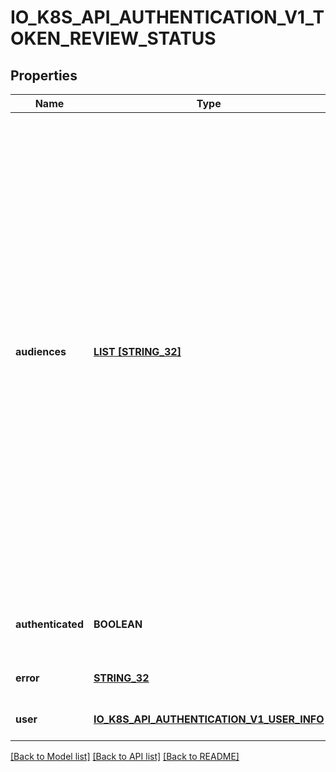 # IO_K8S_API_AUTHENTICATION_V1_TOKEN_REVIEW_STATUS

## Properties
Name | Type | Description | Notes
------------ | ------------- | ------------- | -------------
**audiences** | [**LIST [STRING_32]**](STRING_32.md) | Audiences are audience identifiers chosen by the authenticator that are compatible with both the TokenReview and token. An identifier is any identifier in the intersection of the TokenReviewSpec audiences and the token&#39;s audiences. A client of the TokenReview API that sets the spec.audiences field should validate that a compatible audience identifier is returned in the status.audiences field to ensure that the TokenReview server is audience aware. If a TokenReview returns an empty status.audience field where status.authenticated is \&quot;true\&quot;, the token is valid against the audience of the Kubernetes API server. | [optional] [default to null]
**authenticated** | **BOOLEAN** | Authenticated indicates that the token was associated with a known user. | [optional] [default to null]
**error** | [**STRING_32**](STRING_32.md) | Error indicates that the token couldn&#39;t be checked | [optional] [default to null]
**user** | [**IO_K8S_API_AUTHENTICATION_V1_USER_INFO**](io.k8s.api.authentication.v1.UserInfo.md) |  | [optional] [default to null]

[[Back to Model list]](../README.md#documentation-for-models) [[Back to API list]](../README.md#documentation-for-api-endpoints) [[Back to README]](../README.md)


